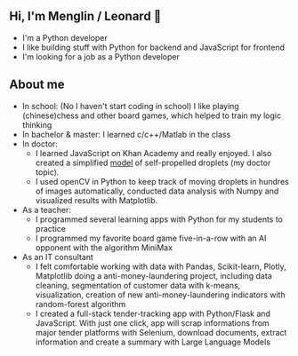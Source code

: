 ## Hi, I'm Menglin / Leonard 👋

- I'm a Python developer
- I like building stuff with Python for backend and JavaScript for frontend
- I'm looking for a job as a Python developer

## About me
- In school: (No I haven't start coding in school) I like playing (chinese)chess and other board games, which helped to train my logic thinking
- In bachelor & master: I learned c/c++/Matlab in the class
- In doctor:
  - I learned JavaScript on Khan Academy and really enjoyed. I also created a simplified [model](https://fr.khanacademy.org/computer-programming/spin-off-of-project-curling-crawling-circling-creatures/4755055945777152) of self-propelled droplets (my doctor topic). 
  - I used openCV in Python to keep track of moving droplets in hundres of images automatically, conducted data analysis with Numpy and visualized results with Matplotlib.
- As a teacher:
  - I programmed several learning apps with Python for my students to practice
  - I programmed my favorite board game five-in-a-row with an AI opponent with the algorithm MiniMax
- As an IT consultant
  - I felt comfortable working with data with Pandas, Scikit-learn, Plotly, Matplotlib doing a anti-money-laundering project, including data cleaning, segmentation of customer data with k-means, visualization, creation of new anti-money-laundering indicators with random-forest algorithm
  - I created a full-stack tender-tracking app with Python/Flask and JavaScript. With just one click, app will scrap informations from major tender platforms with Selenium, download documents, extract information and create a summary with Large Language Models
<!--
**limlleonard/limlleonard** is a ✨ _special_ ✨ repository because its `README.md` (this file) appears on your GitHub profile.

Here are some ideas to get you started:

- 🔭 I’m currently working on ...
- 🌱 I’m currently learning ...
- 👯 I’m looking to collaborate on ...
- 🤔 I’m looking for help with ...
- 💬 Ask me about ...
- 📫 How to reach me: ...
- 😄 Pronouns: ...
- ⚡ Fun fact: ...
-->
